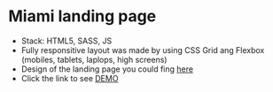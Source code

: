 # Miami landing page
- Stack: HTML5, SASS, JS
- Fully responsitive layout was made by using CSS Grid ang Flexbox (mobiles, tablets, laplops, high screens)
- Design of the landing page you could fing [here](https://www.figma.com/file/nHz8bflIwJaWP3P99vKTH5/miami_home_new)
- Click the link to see [DEMO](https://vladyslav-harkusha.github.io/Miami_landing-page/)
